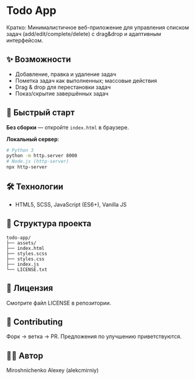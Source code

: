 # Todo App

Кратко: Минималистичное веб-приложение для управления списком задач (add/edit/complete/delete) с drag&drop и адаптивным интерфейсом.

## ✨ Возможности
- Добавление, правка и удаление задач
- Пометка задач как выполненных; массовые действия
- Drag & drop для перестановки задач
- Показ/скрытие завершённых задач

## 🚀 Быстрый старт
**Без сборки** — откройте `index.html` в браузере.

**Локальный сервер**:
```bash
# Python 3
python -m http.server 8000
# Node.js (http-server)
npx http-server
```

## 🛠 Технологии
- HTML5, SCSS, JavaScript (ES6+), Vanilla JS

## 📁 Структура проекта
```text
todo-app/
├── assets/
├── index.html
├── styles.scss
├── styles.css
├── index.js
└── LICENSE.txt
```

## 📄 Лицензия
Смотрите файл LICENSE в репозитории.

## 🤝 Contributing
Форк → ветка → PR. Предложения по улучшению приветствуются.

## 👨‍💻 Автор
Miroshnichenko Alexey (alekcmirniy)